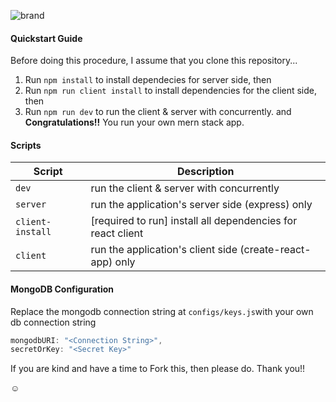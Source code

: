 ![brand](https://github.com/eclair-29/mernstack-boilerplate/blob/master/__mern-md-brand.jpg)

#### Quickstart Guide
Before doing this procedure, I assume that you clone this repository...

1. Run `npm install` to install dependecies for server side, then
2. Run `npm run client install` to install dependencies for the client side, then
3. Run  `npm run dev` to run the client & server with concurrently. and __Congratulations!!__ You run your own mern stack app.

#### Scripts
| Script           | Description                                                 |
| ---------------- | ----------------------------------------------------------- |
| `dev`            | run the client & server with concurrently                   |
| `server`         | run the application's server side (express) only            |
| `client-install` | [required to run] install all dependencies for react client |
| `client`         | run the application's client side (create-react-app) only   |

#### MongoDB Configuration
Replace the mongodb connection string at `configs/keys.js`with your own db connection string
```javascript
mongodbURI: "<Connection String>",
secretOrKey: "<Secret Key>"
```

If you are kind and have a time to Fork this, then please do. Thank you!!

:relaxed:
